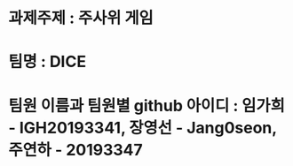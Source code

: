 # 과제주제 : 주사위 게임
# 팀명 : DICE
# 팀원 이름과 팀원별 github 아이디 : 임가희 - IGH20193341, 장영선 - Jang0seon, 주연하 - 20193347
